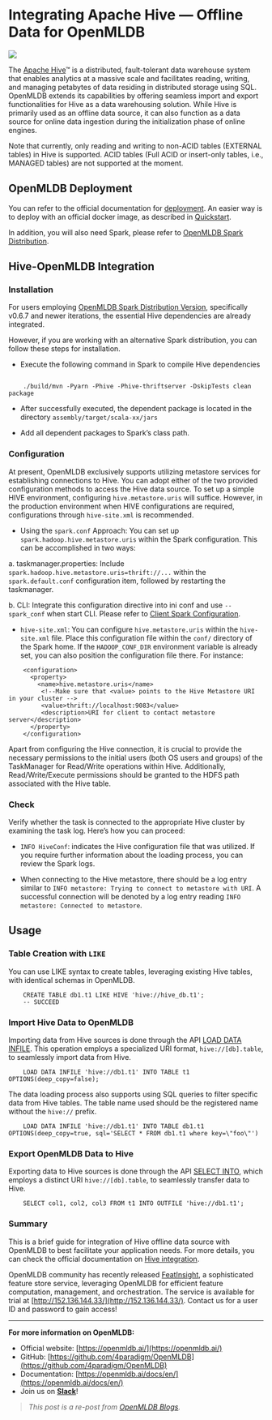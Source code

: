 
# Integrating Apache Hive — Offline Data for OpenMLDB



![](https://cdn-images-1.medium.com/max/3336/1*1JN5tOgSx1-mKihnRxlXXA.png)

The [Apache Hive](https://hive.apache.org/)™ is a distributed, fault-tolerant data warehouse system that enables analytics at a massive scale and facilitates reading, writing, and managing petabytes of data residing in distributed storage using SQL. OpenMLDB extends its capabilities by offering seamless import and export functionalities for Hive as a data warehousing solution. While Hive is primarily used as an offline data source, it can also function as a data source for online data ingestion during the initialization phase of online engines.

Note that currently, only reading and writing to non-ACID tables (EXTERNAL tables) in Hive is supported. ACID tables (Full ACID or insert-only tables, i.e., MANAGED tables) are not supported at the moment.

## OpenMLDB Deployment

You can refer to the official documentation for [deployment](https://openmldb.ai/docs/en/main/deploy/install_deploy.html). An easier way is to deploy with an official docker image, as described in [Quickstart](https://openmldb.ai/docs/en/main/quickstart/openmldb_quickstart.html).

In addition, you will also need Spark, please refer to [OpenMLDB Spark Distribution](https://openmldb.ai/docs/en/main/tutorial/openmldbspark_distribution.html).

## Hive-OpenMLDB Integration

### Installation

For users employing [OpenMLDB Spark Distribution Version](https://openmldb.ai/docs/en/main/tutorial/openmldbspark_distribution.html), specifically v0.6.7 and newer iterations, the essential Hive dependencies are already integrated.

However, if you are working with an alternative Spark distribution, you can follow these steps for installation.

* Execute the following command in Spark to compile Hive dependencies
```

    ./build/mvn -Pyarn -Phive -Phive-thriftserver -DskipTests clean package
```    

* After successfully executed, the dependent package is located in the directory `assembly/target/scala-xx/jars`

* Add all dependent packages to Spark’s class path.

### Configuration

At present, OpenMLDB exclusively supports utilizing metastore services for establishing connections to Hive. You can adopt either of the two provided configuration methods to access the Hive data source. To set up a simple HIVE environment, configuring `hive.metastore.uris` will suffice. However, in the production environment when HIVE configurations are required, configurations through `hive-site.xml` is recommended.

* Using the `spark.conf` Approach: You can set up `spark.hadoop.hive.metastore.uris` within the Spark configuration. This can be accomplished in two ways:

a. taskmanager.properties: Include `spark.hadoop.hive.metastore.uris=thrift://...` within the `spark.default.conf` configuration item, followed by restarting the taskmanager.

b. CLI: Integrate this configuration directive into ini conf and use `--spark_conf` when start CLI. Please refer to [Client Spark Configuration](https://openmldb.ai/docs/en/main/reference/client_config/client_spark_config.html).

* `hive-site.xml`: You can configure `hive.metastore.uris` within the `hive-site.xml` file. Place this configuration file within the `conf/` directory of the Spark home. If the `HADOOP_CONF_DIR` environment variable is already set, you can also position the configuration file there. For instance:

```
    <configuration>
      <property>
        <name>hive.metastore.uris</name>
         <!--Make sure that <value> points to the Hive Metastore URI in your cluster -->
         <value>thrift://localhost:9083</value>
         <description>URI for client to contact metastore server</description>
      </property>
    </configuration>
```

Apart from configuring the Hive connection, it is crucial to provide the necessary permissions to the initial users (both OS users and groups) of the TaskManager for Read/Write operations within Hive. Additionally, Read/Write/Execute permissions should be granted to the HDFS path associated with the Hive table.

### Check

Verify whether the task is connected to the appropriate Hive cluster by examining the task log. Here’s how you can proceed:

* `INFO HiveConf`: indicates the Hive configuration file that was utilized. If you require further information about the loading process, you can review the Spark logs.

* When connecting to the Hive metastore, there should be a log entry similar to `INFO metastore: Trying to connect to metastore with URI`. A successful connection will be denoted by a log entry reading `INFO metastore: Connected to metastore`.

## Usage

### Table Creation with `LIKE`

You can use LIKE syntax to create tables, leveraging existing Hive tables, with identical schemas in OpenMLDB.
```
    CREATE TABLE db1.t1 LIKE HIVE 'hive://hive_db.t1';
    -- SUCCEED
```
### Import Hive Data to OpenMLDB

Importing data from Hive sources is done through the API [LOAD DATA INFILE](https://openmldb.ai/docs/en/main/openmldb_sql/dml/LOAD_DATA_STATEMENT.html). This operation employs a specialized URI format, `hive://[db].table`, to seamlessly import data from Hive.
```
    LOAD DATA INFILE 'hive://db1.t1' INTO TABLE t1 OPTIONS(deep_copy=false);
```
The data loading process also supports using SQL queries to filter specific data from Hive tables. The table name used should be the registered name without the `hive://` prefix.
```
    LOAD DATA INFILE 'hive://db1.t1' INTO TABLE db1.t1 OPTIONS(deep_copy=true, sql='SELECT * FROM db1.t1 where key=\"foo\"')
```
### Export OpenMLDB Data to Hive

Exporting data to Hive sources is done through the API [SELECT INTO](https://openmldb.ai/docs/en/main/openmldb_sql/dql/SELECT_INTO_STATEMENT.html), which employs a distinct URI `hive://[db].table`, to seamlessly transfer data to Hive.
```
    SELECT col1, col2, col3 FROM t1 INTO OUTFILE 'hive://db1.t1';
```
### Summary

This is a brief guide for integration of Hive offline data source with OpenMLDB to best facilitate your application needs. For more details, you can check the official documentation on [Hive integration](https://openmldb.ai/docs/en/main/integration/offline_data_sources/hive.html).

OpenMLDB community has recently released [FeatInsight](https://github.com/4paradigm/FeatInsight), a sophisticated feature store service, leveraging OpenMLDB for efficient feature computation, management, and orchestration. The service is available for trial at [http://152.136.144.33/](http://152.136.144.33/). Contact us for a user ID and password to gain access!

--------------------------------------------------------------------------------------------------------------

**For more information on OpenMLDB:**
* Official website: [https://openmldb.ai/](https://openmldb.ai/)
* GitHub: [https://github.com/4paradigm/OpenMLDB](https://github.com/4paradigm/OpenMLDB)
* Documentation: [https://openmldb.ai/docs/en/](https://openmldb.ai/docs/en/)
* Join us on [**Slack**](https://join.slack.com/t/openmldb/shared_invite/zt-ozu3llie-K~hn9Ss1GZcFW2~K_L5sMg)!

> _This post is a re-post from [OpenMLDB Blogs](https://openmldb.medium.com/)._